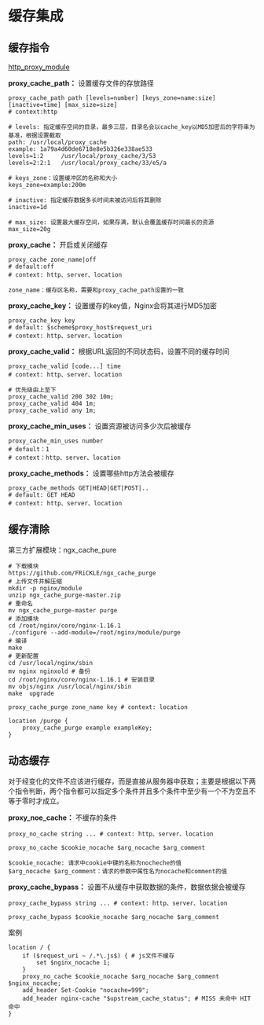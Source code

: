# 缓存集成

##  缓存指令

[http_proxy_module](https://nginx.org/en/docs/http/ngx_http_proxy_module.html)

**proxy_cache_path：** 设置缓存文件的存放路径

```shell
proxy_cache_path path [levels=number] [keys_zone=name:size] [inactive=time] [max_size=size] 
# context:http

# levels: 指定缓存空间的目录，最多三层，目录名会以cache_key以MD5加密后的字符串为基准，根据设置截取
path: /usr/local/proxy_cache
example: 1a79a4d60de6718e8e5b326e338ae533
levels=1:2     /usr/local/proxy_cache/3/53
levels=2:2:1   /usr/local/proxy_cache/33/e5/a

# keys_zone：设置缓冲区的名称和大小
keys_zone=example:200m

# inactive: 指定缓存数据多长时间未被访问后将其删除
inactive=1d

# max_size: 设置最大缓存空间，如果存满，默认会覆盖缓存时间最长的资源
max_size=20g
```



**proxy_cache：** 开启或关闭缓存

```shell
proxy_cache zone_name|off  
# default:off 
# context: http、server、location

zone_name：缓存区名称，需要和proxy_cache_path设置的一致
```



**proxy_cache_key：** 设置缓存的key值，Nginx会将其进行MD5加密

```shell
proxy_cache_key key
# default: $scheme$proxy_host$request_uri
# context: http、server、location
```



**proxy_cache_valid：** 根据URL返回的不同状态码，设置不同的缓存时间

```shell
proxy_cache_valid [code...] time 
# context: http、server、location

# 优先级由上至下
proxy_cache_valid 200 302 10m;
proxy_cache_valid 404 1m;
proxy_cache_valid any 1m;
```



**proxy_cache_min_uses：** 设置资源被访问多少次后被缓存

```shell
proxy_cache_min_uses number 
# default：1 
# context：http、server、location
```



**proxy_cache_methods：** 设置哪些http方法会被缓存

```shell
proxy_cache_methods GET|HEAD|GET|POST|.. 
# default: GET HEAD
# context: http、server、location
```





##  缓存清除

第三方扩展模块：ngx_cache_pure

```shell
# 下载模块
https://github.com/FRiCKLE/ngx_cache_purge
# 上传文件并解压缩
mkdir -p nginx/module
unzip ngx_cache_purge-master.zip
# 重命名
mv ngx_cache_purge-master purge
# 添加模块
cd /root/nginx/core/nginx-1.16.1
./configure --add-module=/root/nginx/module/purge
# 编译
make
# 更新配置
cd /usr/local/nginx/sbin
mv nginx nginxold # 备份
cd /root/nginx/core/nginx-1.16.1 # 安装目录
mv objs/nginx /usr/local/nginx/sbin
make  upgrade
```

```shell
proxy_cache_purge zone_name key # context: location

location /purge {
	proxy_cache_purge example exampleKey;
}
```



##  动态缓存

对于经变化的文件不应该进行缓存，而是直接从服务器中获取；主要是根据以下两个指令判断，两个指令都可以指定多个条件并且多个条件中至少有一个不为空且不等于零时才成立。

**proxy_noe_cache：** 不缓存的条件

```shell
proxy_no_cache string ... # context: http、server、location

proxy_no_cache $cookie_nocache $arg_nocache $arg_comment
```

```shell
$cookie_nocache: 请求中cookie中键的名称为nocheche的值
$arg_nocache $arg_comment：请求的参数中属性名为nocache和comment的值
```

**proxy_cache_bypass：** 设置不从缓存中获取数据的条件，数据依据会被缓存

```shell
proxy_cache_bypass string ... # context: http、server、location

proxy_cache_bypass $cookie_nocache $arg_nocache $arg_comment
```

案例

```shell
location / {
	if ($request_uri ~ /.*\.js$) { # js文件不缓存
		set $nginx_nocache 1;
	}
	proxy_no_cache $cookie_nocache $arg_nocache $arg_comment $nginx_nocache;
	add_header Set-Cookie "nocache=999";
	add_header nginx-cache "$upstream_cache_status"; # MISS 未命中 HIT命中
}
```

